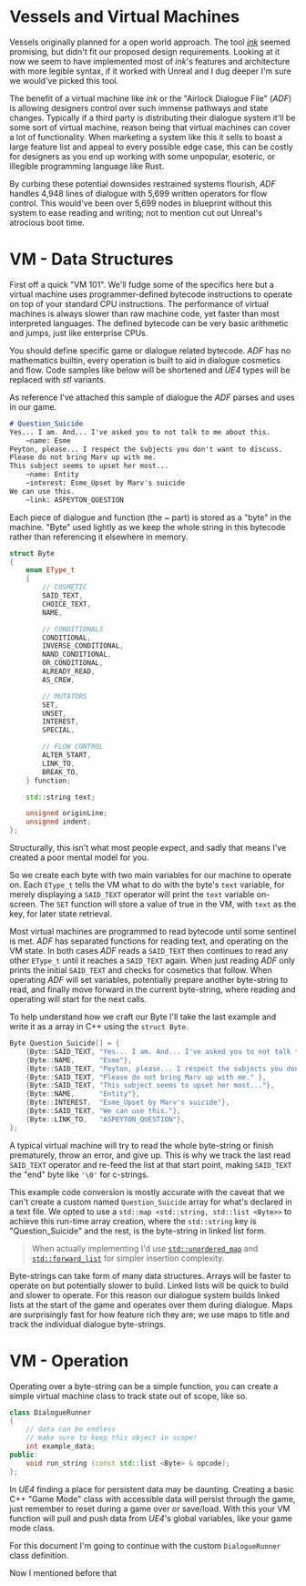 Vessels and Virtual Machines
============================

Vessels originally planned for a open world approach. The tool
[*ink*](https://www.inklestudios.com/ink/) seemed promising, but didn't fit our
proposed design requirements. Looking at it now we seem to have implemented
most of *ink*'s features and architecture with more legible syntax, if it
worked with Unreal and I dug deeper I'm sure we would've picked this tool.

The benefit of a virtual machine like *ink* or the "Airlock Dialogue File"
(*ADF*) is allowing designers control over such immense pathways and state
changes. Typically if a third party is distributing their dialogue system it'll
be some sort of virtual machine, reason being that virtual machines can cover
a lot of functionality. When marketing a system like this it sells to boast a
large feature list and appeal to every possible edge case, this can be costly
for designers as you end up working with some unpopular, esoteric, or illegible
programming language like Rust.

By curbing these potential downsides restrained systems flourish, *ADF*
handles 4,948 lines of dialogue with 5,699 written operators for flow control.
This would've been over 5,699 nodes in blueprint without this system to ease
reading and writing; not to mention cut out Unreal's atrocious boot time.

VM - Data Structures
====================

First off a quick "VM 101". We'll fudge some of the specifics here but a virtual
machine uses programmer-defined bytecode instructions to operate on top of your
standard CPU instructions. The performance of virtual machines is always
slower than raw machine code, yet faster than most interpreted languages.
The defined bytecode can be very basic arithmetic and jumps, just like
enterprise CPUs.

You should define specific game or dialogue related bytecode. *ADF* has no
mathematics builtin, every operation is built to aid in dialogue cosmetics and
flow. Code samples like below will be shortened and *UE4* types will be replaced
with *stl* variants.

As reference I've attached this sample of dialogue the *ADF* parses and uses in
our game.

```markdown
# Question_Suicide
Yes... I am. And... I've asked you to not talk to me about this.
	~name: Esme
Peyton, please... I respect the subjects you don't want to discuss.
Please do not bring Marv up with me.
This subject seems to upset her most...
	~name: Entity
	~interest: Esme_Upset by Marv's suicide
We can use this.
	~link: ASPEYTON_QUESTION
```

Each piece of dialogue and function (the ~ part) is stored as a "byte" in the
machine. "Byte" used lightly as we keep the whole string in this bytecode
rather than referencing it elsewhere in memory.

```cpp
struct Byte
{
	enum EType_t
	{
		// COSMETIC
		SAID_TEXT,
		CHOICE_TEXT,
		NAME,

		// CONDITIONALS
		CONDITIONAL,
		INVERSE_CONDITIONAL,
		NAND_CONDITIONAL,
		OR_CONDITIONAL,
		ALREADY_READ,
		AS_CREW,

		// MUTATORS
		SET,
		UNSET,
		INTEREST,
		SPECIAL,

		// FLOW CONTROL
		ALTER_START,
		LINK_TO,
		BREAK_TO,
	} function;

	std::string text;

	unsigned originLine;
	unsigned indent;
};
```

Structurally, this isn't what most people expect, and sadly that means I've
created a poor mental model for you.

So we create each byte with two main variables for our machine to operate on.
Each `EType_t` tells the VM what to do with the byte's `text` variable, for
merely displaying a `SAID_TEXT` operator will print the `text` variable on-screen.
The `SET` function will store a value of true in the VM, with `text` as the key,
for later state retrieval.

Most virtual machines are programmed to read bytecode until some sentinel is met.
*ADF* has separated functions for reading text, and operating on the VM state.
In both cases *ADF* reads a `SAID_TEXT` then continues to read any other `EType_t`
until it reaches a `SAID_TEXT` again. When just reading *ADF* only prints the
initial `SAID_TEXT` and checks for cosmetics that follow. When operating *ADF*
will set variables, potentially prepare another byte-string to read, and
finally move forward in the current byte-string, where reading and operating
will start for the next calls.

To help understand how we craft our Byte I'll take the last example and write
it as a array in C++ using the `struct Byte`.

```cpp
Byte Question_Suicide[] = {
	{Byte::SAID_TEXT, "Yes... I am. And... I've asked you to not talk to me about this."},
	{Byte::NAME,      "Esme"},
	{Byte::SAID_TEXT, "Peyton, please... I respect the subjects you don't want to discuss."},
	{Byte::SAID_TEXT, "Please do not bring Marv up with me." },
	{Byte::SAID_TEXT, "This subject seems to upset her most..."},
	{Byte::NAME,      "Entity"},
	{Byte::INTEREST,  "Esme_Upset by Marv's suicide"},
	{Byte::SAID_TEXT, "We can use this."},
	{Byte::LINK_TO,   "ASPEYTON_QUESTION"},
};
```

A typical virtual machine will try to read the whole byte-string or finish
prematurely, throw an error, and give up. This is why we track the last read
`SAID_TEXT` operator and re-feed the list at that start point, making `SAID_TEXT`
the "end" byte like `'\0'` for c-strings.

This example code conversion is mostly accurate with the caveat that we can't
create a custom named `Question_Suicide` array for what's declared in a text
file. We opted to use a `std::map <std::string, std::list <Byte>>` to achieve
this run-time array creation, where the `std::string` key is "Question_Suicide"
and the rest, is the byte-string in linked list form.

> When actually implementing I'd use
> [`std::unordered_map`](https://en.cppreference.com/w/cpp/container/unordered_map)
> and [`std::forward_list`](https://en.cppreference.com/w/cpp/container/forward_list)
> for simpler insertion complexity.

Byte-strings can take form of many data structures.  Arrays will be faster to
operate on but potentially slower to build. Linked lists will be quick to build
and slower to operate. For this reason our dialogue system builds linked lists
at the start of the game and operates over them during dialogue. Maps are
surprisingly fast for how feature rich they are; we use maps to title and track
the individual dialogue byte-strings.

VM - Operation
==============

Operating over a byte-string can be a simple function, you can create a simple
virtual machine class to track state out of scope, like so.

```cpp
class DialogueRunner
{
	// data can be endless
	// make sure to keep this object in scope!
	int example_data;
public:
	void run_string (const std::list <Byte> & opcode);
};
```

In *UE4* finding a place for persistent data may be daunting. Creating a basic
C++ "Game Mode" class with accessible data will persist through the game, just
remember to reset during a game over or save/load. With this your VM function
will pull and push data from *UE4*'s global variables, like your game mode class.

For this document I'm going to continue with the custom `DialogueRunner` class
definition.

Now I mentioned before that

<!-- vim: set cc=80: -->
<!-- vim: set spell: -->
